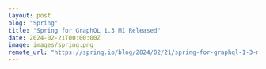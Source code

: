 ```yaml
---
layout: post
blog: "Spring"
title: "Spring for GraphQL 1.3 M1 Released"
date: 2024-02-21T00:00:00Z
image: images/spring.png
remote_url: "https://spring.io/blog/2024/02/21/spring-for-graphql-1-3-m1-released"
---
```

